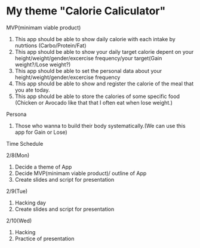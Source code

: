 # My theme "Calorie Caliculator"

MVP(minimam viable product)
1. This app should be able to show daily calorie with each intake by nutrtions (Carbo/Protein/Fat)
2. This app should be able to show your daily target calorie depent on your height/weight/gender/excercise frequency/your target(Gain weight?/Lose weight?)
3. This app should be able to set the personal data about your height/weight/gender/excercise frequency
4. This app should be able to show and register the calorie of the meal that you ate today.
5. This app should be able to store the calories of some specific food (Chicken or Avocado like that that I often eat when lose weight.)

Persona
1. Those who wanna to build their body systematically.(We can use this app for Gain or Lose)

Time Schedule

2/8(Mon)
1. Decide a theme of App
2. Decide MVP(minimam viable product)/ outline of App
3. Create slides and script for presentation

2/9(Tue)
1. Hacking day
2. Create slides and script for presentation 

2/10(Wed)
1. Hacking
2. Practice of presentation

